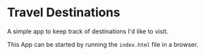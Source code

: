 # Travel Destinations

A simple app to keep track of destinations I'd like to visit.

This App can be started by running the `index.html` file in a browser.
